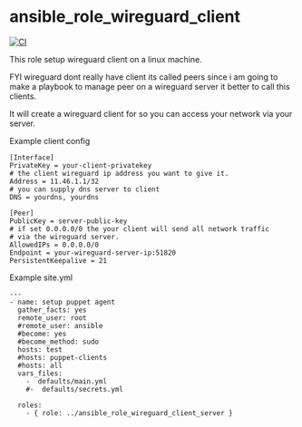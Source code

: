 ansible_role_wireguard_client
=========


[![CI](https://github.com/habbis/ansible_role_wireguard_client/workflows/CI/badge.svg)](https://github.com/habbis/ansible_role_wireguard_client/actions?query=workflow%3ACI)

This role setup wireguard client on a linux machine.

FYI wireguard dont really have client its called peers since i am going to make 
a playbook to manage peer on a wireguard server it better to call this clients.

It will create a wireguard client for so you can access your network via your
server. 

Example client config 

```
[Interface]
PrivateKey = your-client-privatekey
# the client wireguard ip address you want to give it.
Address = 11.46.1.1/32
# you can supply dns server to client
DNS = yourdns, yourdns

[Peer]
PublicKey = server-public-key
# if set 0.0.0.0/0 the your client will send all network traffic
# via the wireguard server.
AllowedIPs = 0.0.0.0/0
Endpoint = your-wireguard-server-ip:51820
PersistentKeepalive = 21

```

Example site.yml

```
---
- name: setup puppet agent
  gather_facts: yes
  remote_user: root
  #remote_user: ansible
  #become: yes
  #become_method: sudo
  hosts: test
  #hosts: puppet-clients
  #hosts: all
  vars_files:
    -  defaults/main.yml
    #-  defaults/secrets.yml

  roles:
    - { role: ../ansible_role_wireguard_client_server }
```
